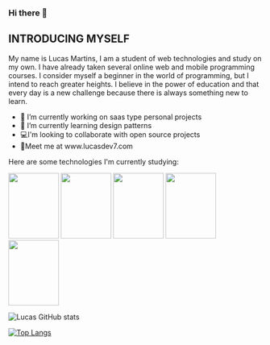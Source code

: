 ### Hi there 👋

<!--
**Lucasdev7/lucasdev7** is a ✨ _special_ ✨ repository because its `README.md` (this file) appears on your GitHub profile.
-->

## INTRODUCING MYSELF 
My name is Lucas Martins, I am a student of web technologies and study on my own. I have already taken several online web and 
mobile programming courses. I consider myself a beginner in the world of programming, but I intend to reach greater heights. 
I believe in the power of education and that every day is a new challenge because there is always something new to learn.

<ul>
<li>🔭 I’m currently working on saas type personal projects</li>
<li>🌱 I’m currently learning design patterns</li>
<li>💻I'm looking to collaborate with open source projects</li>  
<li>🔎Meet me at www.lucasdev7.com</li>
</ul>

Here are some technologies I'm currently studying:

<div>
  <img width="100" height="130" src="https://cdn.jsdelivr.net/gh/devicons/devicon/icons/html5/html5-original.svg" />
  <img width="100" height="130" src="https://cdn.jsdelivr.net/gh/devicons/devicon/icons/css3/css3-original.svg" />
  <img width="100" height="130" src="https://cdn.jsdelivr.net/gh/devicons/devicon/icons/javascript/javascript-original.svg" />
  <img width="100" height="130" src="https://cdn.jsdelivr.net/gh/devicons/devicon/icons/php/php-original.svg" />
  <img width="100" height="130" src="https://cdn.jsdelivr.net/gh/devicons/devicon/icons/mysql/mysql-original.svg" />
</div>

![Lucas GitHub stats](https://github-readme-stats.vercel.app/api?username=lucasdev7&show_icons=true&theme=radical)

[![Top Langs](https://github-readme-stats.vercel.app/api/top-langs/?username=lucasdev7&layout=pie)](https://github.com/anuraghazra/github-readme-stats)

  
 
  
